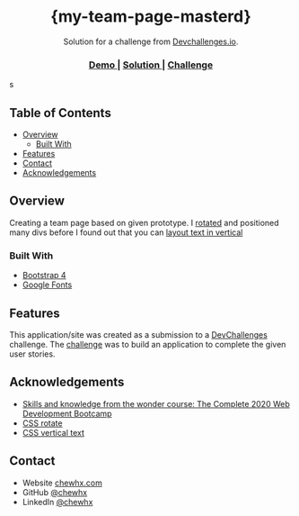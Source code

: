 <!-- Please update value in the {}  -->

<h1 align="center">{my-team-page-masterd}</h1>

<div align="center">
   Solution for a challenge from  <a href="http://devchallenges.io" target="_blank">Devchallenges.io</a>.
</div>

<div align="center">
  <h3>
    <a href="https://{your-demo-link.your-domain}">
      Demo
    </a>
    <span> | </span>
    <a href="https://{your-url-to-the-solution}">
      Solution
    </a>
    <span> | </span>
    <a href="https://devchallenges.io/challenges/wBunSb7FPrIepJZAg0sY">
      Challenge
    </a>
  </h3>
</div>s

<!-- TABLE OF CONTENTS -->

## Table of Contents

- [Overview](#overview)
  - [Built With](#built-with)
- [Features](#features)
- [Contact](#contact)
- [Acknowledgements](#acknowledgements)

<!-- OVERVIEW -->

## Overview

Creating a team page based on given prototype.
I [rotated](https://developer.mozilla.org/en-US/docs/Web/CSS/transform-function/rotate) and positioned many divs before I found out that you can [layout text in vertical](https://developer.mozilla.org/en-US/docs/Web/CSS/text-orientation)


### Built With

<!-- This section should list any major frameworks that you built your project using. Here are a few examples.-->

- [Bootstrap 4](https://getbootstrap.com)
- [Google Fonts](https://getbootstrap.com)

## Features

<!-- List the features of your application or follow the template. Don't share the figma file here :) -->

This application/site was created as a submission to a [DevChallenges](https://devchallenges.io/challenges) challenge. The [challenge](https://devchallenges.io/challenges/wBunSb7FPrIepJZAg0sY) was to build an application to complete the given user stories.


## Acknowledgements

<!-- This section should list any articles or add-ons/plugins that helps you to complete the project. This is optional but it will help you in the future. For example -->

- [Skills and knowledge from the wonder course: The Complete 2020 Web Development Bootcamp](https://www.udemy.com/course/the-complete-web-development-bootcamp/)
- [CSS rotate](https://developer.mozilla.org/en-US/docs/Web/CSS/transform-function/rotate)
- [CSS vertical text](https://developer.mozilla.org/en-US/docs/Web/CSS/text-orientation)


## Contact

- Website [chewhx.com](https://www.chewhx.com)
- GitHub [@chewhx](https://github.com/chewhx)
- LinkedIn [@chewhx](https://www.linkedin.com/in/chewhx/)
